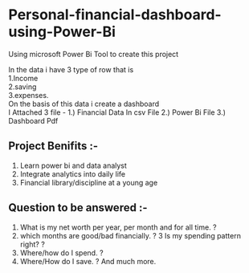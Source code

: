 # Personal-financial-dashboard-using-Power-Bi
Using microsoft Power Bi Tool to create this project                                                                                                                            

In the data i have 3 type of row that is                                                                                                                                         
1.Income                                                                                                                                                                          
2.saving                                                                                                                                                                        
3.expenses.                                                                                                                                                                      
On the basis of this data i create a dashboard                                                                                                                                  
I Attached 3 file -                                                                                                                                                                                  1.) Financial Data In csv File
                      2.) Power Bi File                                                                                                                                                                                                                                                                                                                                              3.) Dashboard Pdf                                                                                                                                      
                      
   ## Project Benifits :-
1. Learn power bi and data analyst
2. Integrate analytics into daily life
3. Financial library/discipline at a young age
## Question to be answered :-
1. What is my net worth per year, per month and for all time. ?
2. which months are good/bad financially. ?
3 Is my spending pattern right? ?
4. Where/how do I spend. ?
5. Where/How do I save. ?
And much more.
